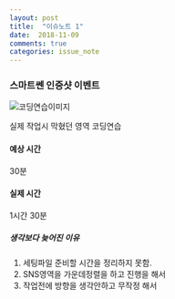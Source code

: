 ```yaml
---
layout: post
title:  "이슈노트 1"
date:  2018-11-09 
comments: true
categories: issue_note
---
```


### 스마트쎈 인증샷 이벤트

![코딩연습이미지](https://yoonucho.github.io/post_img/test1.png "인증샷 이벤트 SNS")

실제 작업시 막혔던 영역 코딩연습

#### 예상 시간
30분

#### 실제 시간
1시간 30분

##### 생각보다 늦어진 이유 

1. 세팅파일 준비할 시간을 정리하지 못함.
2. SNS영역을 가운데정렬을 하고 진행을 해서
3. 작업전에 방향을 생각안하고 무작정 해서





